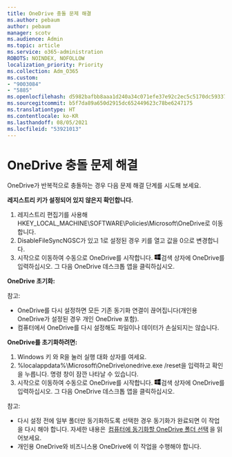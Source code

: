 ```yaml
---
title: OneDrive 충돌 문제 해결
ms.author: pebaum
author: pebaum
manager: scotv
ms.audience: Admin
ms.topic: article
ms.service: o365-administration
ROBOTS: NOINDEX, NOFOLLOW
localization_priority: Priority
ms.collection: Adm_O365
ms.custom:
- "9003084"
- "5885"
ms.openlocfilehash: d5982bafbb8aaa1d240a34c071efe37e92c2ec5c5170dc59337df9a5435e22e1
ms.sourcegitcommit: b5f7da89a650d2915dc652449623c78be6247175
ms.translationtype: HT
ms.contentlocale: ko-KR
ms.lasthandoff: 08/05/2021
ms.locfileid: "53921013"
---
```

# <a name="troubleshoot-onedrive-crashes"></a>OneDrive 충돌 문제 해결

OneDrive가 반복적으로 충돌하는 경우 다음 문제 해결 단계를 시도해 보세요.

**레지스트리 키가 설정되어 있지 않은지 확인합니다.**

1. 레지스트리 편집기를 사용해 HKEY_LOCAL_MACHINE\SOFTWARE\Policies\Microsoft\OneDrive로 이동합니다.
2. DisableFileSyncNGSC가 있고 1로 설정된 경우 키를 열고 값을 0으로 변경합니다.
3. 시작으로 이동하여 수동으로 OneDrive를 시작합니다. ![Windows 키 누르기](data:image/png;base64,iVBORw0KGgoAAAANSUhEUgAAABEAAAAOCAYAAADJ7fe0AAAAAXNSR0IArs4c6QAAAARnQU1BAACxjwv8YQUAAAAJcEhZcwAADsQAAA7EAZUrDhsAAADxSURBVDhPY/wPBAx4wR+Gd6/fM7x9/ZTh9ZuXDGdPnWE4tH0rw/UHDxlaVp9kCDCSYWABKfv35wfD+/cfGV4+fcLw5uVjhlOXzzFsX/qWYebmZAZPWWOGO2DD8ACQS9Y3e4Bcg4Y9/t94fPa/CoY4Aq8/+xik/T8TkEMxGDyGgANWwSqeobvbGSyAADIM3BwCDKXd3QyfoCLoQEGAA0xTxSWjsYMJwLHjkruU4UXSJ4YnT54x3Dh/luHmjfMMmw9wMjCDlRAGBDPgjy8fGT5//8rw9P4Thge3zzNcvXmDYevmfQzXb1xlmH/0ATADyjAAAKdWkD3ZSwNeAAAAAElFTkSuQmCC)검색 상자에 OneDrive를 입력하십시오. 그 다음 OneDrive 데스크톱 앱을 클릭하십시오.

**OneDrive 초기화:**

참고:

- OneDrive를 다시 설정하면 모든 기존 동기화 연결이 끊어집니다(개인용 OneDrive가 설정된 경우 개인 OneDrive 포함).
- 컴퓨터에서 OneDrive를 다시 설정해도 파일이나 데이터가 손실되지는 않습니다.

**OneDrive를 초기화하려면:**

1. Windows 키 와 R을 눌러 실행 대화 상자를 여세요.
2. %localappdata%\Microsoft\OneDrive\onedrive.exe /reset을 입력하고 확인을 누릅니다. 명령 창이 잠깐 나타날 수 있습니다.
3. 시작으로 이동하여 수동으로 OneDrive를 시작합니다. ![Windows 키 누르기](data:image/png;base64,iVBORw0KGgoAAAANSUhEUgAAABEAAAAOCAYAAADJ7fe0AAAAAXNSR0IArs4c6QAAAARnQU1BAACxjwv8YQUAAAAJcEhZcwAADsQAAA7EAZUrDhsAAADxSURBVDhPY/wPBAx4wR+Gd6/fM7x9/ZTh9ZuXDGdPnWE4tH0rw/UHDxlaVp9kCDCSYWABKfv35wfD+/cfGV4+fcLw5uVjhlOXzzFsX/qWYebmZAZPWWOGO2DD8ACQS9Y3e4Bcg4Y9/t94fPa/CoY4Aq8/+xik/T8TkEMxGDyGgANWwSqeobvbGSyAADIM3BwCDKXd3QyfoCLoQEGAA0xTxSWjsYMJwLHjkruU4UXSJ4YnT54x3Dh/luHmjfMMmw9wMjCDlRAGBDPgjy8fGT5//8rw9P4Thge3zzNcvXmDYevmfQzXb1xlmH/0ATADyjAAAKdWkD3ZSwNeAAAAAElFTkSuQmCC)검색 상자에 OneDrive를 입력하십시오. 그 다음 OneDrive 데스크톱 앱을 클릭하십시오.

참고:

- 다시 설정 전에 일부 폴더만 동기화하도록 선택한 경우 동기화가 완료되면 이 작업을 다시 해야 합니다. 자세한 내용은  [컴퓨터에 동기화할 OneDrive 폴더 선택](https://support.office.com/article/98b8b011-8b94-419b-aa95-a14ff2415e85) 을 읽어보세요.
- 개인용 OneDrive와 비즈니스용 OneDrive에 이 작업을 수행해야 합니다.